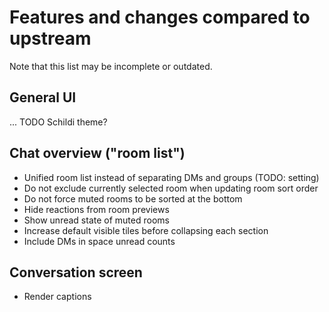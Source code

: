 # Features and changes compared to upstream

Note that this list may be incomplete or outdated.


## General UI

... TODO Schildi theme?


## Chat overview ("room list")

- Unified room list instead of separating DMs and groups (TODO: setting)
- Do not exclude currently selected room when updating room sort order
- Do not force muted rooms to be sorted at the bottom
- Hide reactions from room previews
- Show unread state of muted rooms
- Increase default visible tiles before collapsing each section
- Include DMs in space unread counts


## Conversation screen

- Render captions

